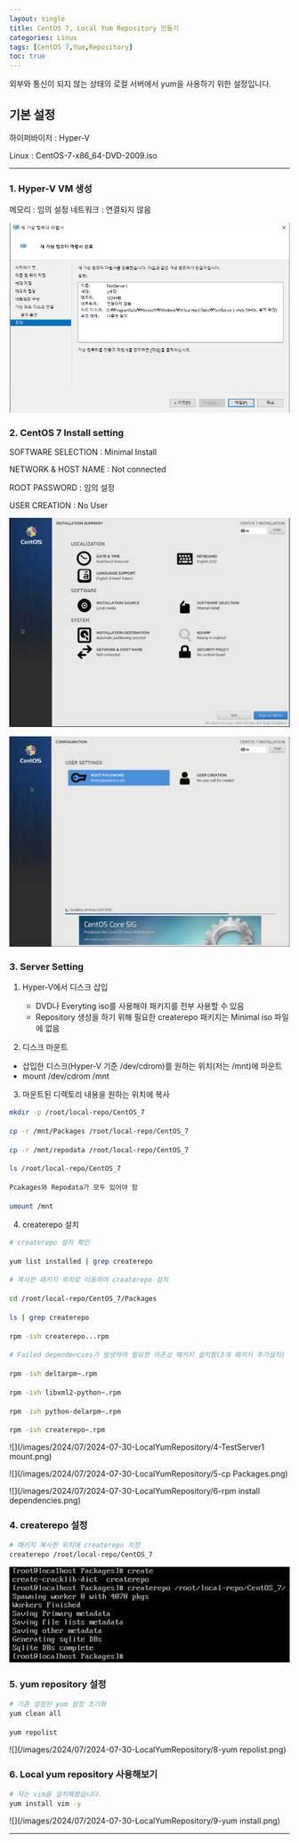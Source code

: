 ```yaml
---
layout: single
title: CentOS 7, Local Yum Repository 만들기
categories: Linux
tags: [CentOS 7,Yum,Repository]
toc: true
---
```


외부와 통신이 되지 않는 상태의 로컬 서버에서 yum을 사용하기 위한 설정입니다.

## 기본 설정

하이퍼바이저 : Hyper-V

Linux : CentOS-7-x86_64-DVD-2009.iso

---

### 1. Hyper-V VM 생성

메모리 : 임의 설정
네트워크 : 연결되지 않음

![](/images/2024/07/2024-07-30-LocalYumRepository/1-HyperV.png)

### 2. CentOS 7 Install setting

SOFTWARE SELECTION : Minimal Install

NETWORK & HOST NAME : Not connected

ROOT PASSWORD : 임의 설정

USER CREATION : No User

![](/images/2024/07/2024-07-30-LocalYumRepository/2-ServerSetting.png)

![](/images/2024/07/2024-07-30-LocalYumRepository/3-ServerSetting.png)


### 3. Server Setting

1. Hyper-V에서 디스크 삽입
   - DVD나 Everyting iso를 사용해야 패키지를 전부 사용할 수 있음
   - Repository 생성을 하기 위해 필요한 createrepo 패키지는 Minimal iso 파일에 없음
  
2. 디스크 마운트
  - 삽입한 디스크(Hyper-V 기준 /dev/cdrom)를 원하는 위치(저는 /mnt)에 마운트
  - mount /dev/cdrom /mnt

3. 마운트된 디렉토리 내용을 원하는 위치에 복사

```bash
mkdir -p /root/local-repo/CentOS_7

cp -r /mnt/Packages /root/local-repo/CentOS_7

cp -r /mnt/repodata /root/local-repo/CentOS_7

ls /root/local-repo/CentOS_7

Pcakages와 Repodata가 모두 있어야 함

umount /mnt
```

4. createrepo 설치

```bash
# createrepo 설치 확인

yum list installed | grep createrepo

# 복사한 패키지 위치로 이동하여 createrepo 설치

cd /root/local-repo/CentOS_7/Packages

ls | grep createrepo

rpm -ivh createrepo...rpm

# Failed dependencies가 발생하여 필요한 의존성 패키지 설치함(3개 패키지 추가설치)

rpm -ivh deltarpm~.rpm

rpm -ivh libxml2-python~.rpm

rpm -ivh python-delarpm~.rpm

rpm -ivh createrepo~.rpm
```

![](/images/2024/07/2024-07-30-LocalYumRepository/4-TestServer1 mount.png)

![](/images/2024/07/2024-07-30-LocalYumRepository/5-cp Packages.png)

![](/images/2024/07/2024-07-30-LocalYumRepository/6-rpm install dependencies.png)

### 4. createrepo 설정

```bash
# 패키지 복사한 위치에 createrepo 지정
createrepo /root/local-repo/CentOS_7
```

![](/images/2024/07/2024-07-30-LocalYumRepository/7-createrepo.png)

### 5. yum repository 설정

```bash
# 기존 설정된 yum 설정 초기화
yum clean all

yum repolist
```

![](/images/2024/07/2024-07-30-LocalYumRepository/8-yum repolist.png)

### 6. Local yum repository 사용해보기

```bash
# 저는 vim을 설치해봤습니다.
yum install vim -y
```

![](/images/2024/07/2024-07-30-LocalYumRepository/9-yum install.png)

---
